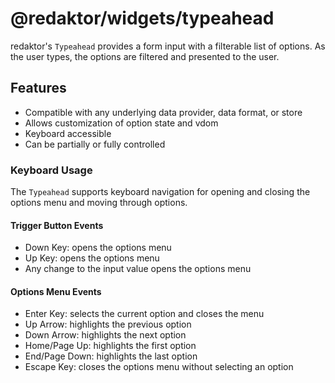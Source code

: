 # @redaktor/widgets/typeahead

redaktor's `Typeahead` provides a form input with a filterable list of options. As the user types, the options are filtered and presented to the user.

## Features

- Compatible with any underlying data provider, data format, or store
- Allows customization of option state and vdom
- Keyboard accessible
- Can be partially or fully controlled

### Keyboard Usage

The `Typeahead` supports keyboard navigation for opening and closing the options menu and moving through options.

#### Trigger Button Events

- Down Key: opens the options menu
- Up Key: opens the options menu
- Any change to the input value opens the options menu

#### Options Menu Events

- Enter Key: selects the current option and closes the menu
- Up Arrow: highlights the previous option
- Down Arrow: highlights the next option
- Home/Page Up: highlights the first option
- End/Page Down: highlights the last option
- Escape Key: closes the options menu without selecting an option
